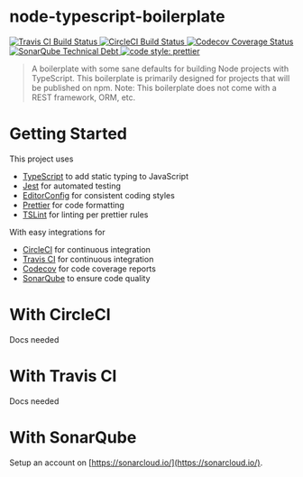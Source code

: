 # node-typescript-boilerplate

<p>
  <a href="https://travis-ci.org/mattpjohnson/node-typescript-boilerplate">
    <img alt="Travis CI Build Status" src="https://img.shields.io/travis/mattpjohnson/node-typescript-boilerplate/master.svg?style=flat-square&label=Travis+CI">
  </a>
  <a href="https://circleci.com/gh/mattpjohnson/node-typescript-boilerplate">
    <img alt="CircleCI Build Status" src="https://img.shields.io/circleci/project/github/mattpjohnson/node-typescript-boilerplate/master.svg?style=flat-square&label=CircleCI">
  </a>
  <a href="https://codecov.io/gh/mattpjohnson/node-typescript-boilerplate">
    <img alt="Codecov Coverage Status" src="https://img.shields.io/codecov/c/github/mattpjohnson/node-typescript-boilerplate.svg?style=flat-square">
  </a>
  <a href="https://sonarcloud.io/dashboard?id=mattpjohnson_node-typescript-boilerplate">
    <img alt="SonarQube Technical Debt" src="https://img.shields.io/sonar/http/sonarcloud.io/mattpjohnson_node-typescript-boilerplate/tech_debt.svg?style=flat-square">
  </a>
  <a href="https://github.com/prettier/prettier#badge">
    <img alt="code style: prettier" src="https://img.shields.io/badge/code_style-prettier-ff69b4.svg?style=flat-square">
  </a>
</p>

> A boilerplate with some sane defaults for building Node projects with TypeScript.
> This boilerplate is primarily designed for projects that will be published on npm.
> Note: This boilerplate does not come with a REST framework, ORM, etc.

# Getting Started

This project uses

- [TypeScript](https://www.typescriptlang.org/) to add static typing to JavaScript
- [Jest](https://jestjs.io/) for automated testing
- [EditorConfig](https://editorconfig.org/) for consistent coding styles
- [Prettier](https://prettier.io/) for code formatting
- [TSLint](https://palantir.github.io/tslint/) for linting per prettier rules

With easy integrations for

- [CircleCI](https://circleci.com/) for continuous integration
- [Travis CI](https://travis-ci.org/) for continuous integration
- [Codecov](https://codecov.io/gh/) for code coverage reports
- [SonarQube](https://www.sonarqube.org/) to ensure code quality

# With CircleCI

Docs needed

# With Travis CI

Docs needed

# With SonarQube

Setup an account on [https://sonarcloud.io/](https://sonarcloud.io/).
